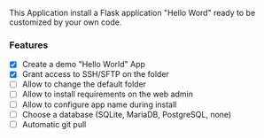 This Application install a Flask application "Hello Word" ready to be customized by your own code.

### Features
- [x] Create a demo "Hello World" App
- [x] Grant access to SSH/SFTP on the folder
- [ ] Allow to change the default folder
- [ ] Allow to install requirements on the web admin
- [ ] Allow to configure app name during install
- [ ] Choose a database (SQLite, MariaDB, PostgreSQL, none)
- [ ] Automatic git pull
